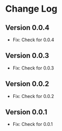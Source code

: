 Change Log
==========

Version 0.0.4
-------------

 * Fix: Check for 0.0.4

Version 0.0.3 
-------------

 * Fix: Check for 0.0.3

Version 0.0.2 
-------------

 * Fix: Check for 0.0.2


Version 0.0.1 
-------------

 * Fix: Check for 0.0.1

